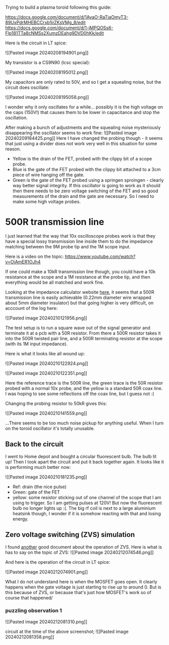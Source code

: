 
Trying to build a plasma toroid following this guide:

https://docs.google.com/document/d/1AyaO-RaTiaOmyT3-89UxPdrMHEBCCrxb1irZKsVMg_8/edit
https://docs.google.com/document/d/1-jMPQOSs6-Flp181TTa8cNMSs2XumzDEahg9DVD0hKk/edit

Here is the circuit in LT spice:

![[Pasted image 20240208194901.png]]

My transistor is a CS9N90 (lcsc special):

![[Pasted image 20240208195012.png]]

My capacitors are only rated to 50V, and so I get a squealing noise, but the circuit does oscillate:

![[Pasted image 20240208195058.png]]

I wonder why it only oscillates for a while... possibly it is the high voltage on the caps (150V!) that causes them to be lower in capacitance and stop the oscillation.

After making a bunch of adjustments and the squealing noise mysteriously disappearing the oscillator seems to work fine:
![[Pasted image 20240209184425.png]]
Here I have changed the probing though - it seems that just using a divider does not work very well in this situation for some reason. 
- Yellow is the drain of the FET, probed with the clippy bit of a scope probe.
- Blue is the gate of the FET probed with the clippy bit attached to a 3cm piece of wire hanging off the gate.
- Green is the gate of the FET probed using a springen sproingen - clearly way better signal integrity.
If this oscillator is going to work as it should then there needs to be zero voltage switching of the FET and so good measurements of the drain and the gate are necessary. So I need to make some high voltage probes.


# 500R transmission line
I just learned that the way that 10x oscilloscope probes work is that they have a special lossy transmission line inside them to do the impedance matching between the 9M probe tip and the 1M scope input. 

Here is a video on the topic:
https://www.youtube.com/watch?v=OiAmER1OJh4

If one could make a 10kR transmission line though, you could have a 10k resistance at the scope and a 1M resistance at the probe tip, and then everything would be all matched and work fine.

Looking at the impedance calculator website [here](https://www.allaboutcircuits.com/tools/twisted-pair-impedance-calculator/), it seems that a 500R transmission line is easily achievable (0.22mm diameter wire wrapped about 5mm diameter insulator) but that going higher is very difficult, on acccount of the log here:

![[Pasted image 20240210121956.png]]

The test setup is to run a square wave out of the signal generator and terminate it at a pcb with a 50R resistor. From there a 500R resistor takes it into the 500R twisted pair line, and a 500R terminating resistor at the scope (with its 1M input impedance).


Here is what it looks like all wound up:

![[Pasted image 20240210122924.png]]

![[Pasted image 20240210122351.png]]

Here the reference trace is the 500R line, the green trace is the 50R resistor probed with a normal 10x probe, and the yellow is a standard 50R coax line. I was hoping to see some reflections off the coax line, but I guess not :(

Changing the probing resistor to 50kR gives this:

![[Pasted image 20240210141559.png]]

...There seems to be too much noise pickup for anything useful. When I turn on the toroid oscillator it's totally unusable.

## Back to the circuit
I went to Home depot and bought a circular fluorescent bulb. The bulb lit up! Then I took apart the circuit and put it back together again. It looks like it is performing much better now:

![[Pasted image 20240210181235.png]]

- Ref: drain (the nice pulse)
- Green: gate of the FET
- yellow: some resistor sticking out of one channel of the scope that I am using to trigger.
So I am getting pulses at 120V! But now the fluorescent bulb no longer lights up :(. The big rf coil is next to a large aluminium heatsink though, I wonder if it is somehow reacting with that and losing energy.

## Zero voltage switching (ZVS) simulation
I found [another](https://docs.google.com/document/d/12zzin_l4TYB7Etak3atULsMw10s3H--E5xJSFTTWbV8/edit) good document about the operation of ZVS. Here is what is has to say on the topic of ZVS:
![[Pasted image 20240212074546.png]]

And here is the operation of the circuit in LT spice:

![[Pasted image 20240212074901.png]]

What I do not understand here is when the MOSFET goes open. It clearly happens when the gate voltage is just starting to rise up to around 0. But is this because of ZVS, or because that's just how MOSFET's work so of course that happened/

### puzzling observation 1

![[Pasted image 20240212081310.png]]

circuit at the time of the above screenshot;
![[Pasted image 20240212081358.png]]